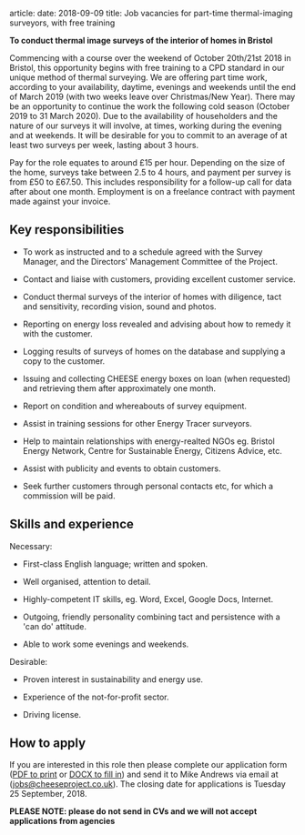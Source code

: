 article:
date: 2018-09-09
title: Job vacancies for part-time thermal-imaging surveyors, with free training

**To conduct thermal image surveys of the interior of homes in Bristol**

Commencing with a course over the weekend of October 20th/21st 2018 in Bristol,
this opportunity begins with free training to a CPD standard in our unique
method of thermal surveying. We are offering part time work, according to your
availability, daytime, evenings and weekends until the end of March 2019 (with
two weeks leave over Christmas/New Year). There may be an opportunity to
continue the work the following cold season (October 2019 to 31 March 2020).
Due to the availability of householders and the nature of our surveys it will
involve, at times, working during the evening and at weekends. It will be
desirable for you to commit to an average of at least two surveys per week,
lasting about 3 hours.

Pay for the role equates to around £15 per hour. Depending on the size of the
home, surveys take between 2.5 to 4 hours, and payment per survey is from £50
to £67.50. This includes responsibility for a follow-up call for data after
about one month. Employment is on a freelance contract with payment made
against your invoice.

## Key responsibilities

 - To work as instructed and to a schedule agreed with the Survey Manager, and
   the Directors' Management Committee of the Project. 

 - Contact and liaise with customers, providing excellent customer service.

 - Conduct thermal surveys of the interior of homes with diligence, tact and
   sensitivity, recording vision, sound and photos.

 - Reporting on energy loss revealed and advising about how to remedy it with
   the customer.

 - Logging results of surveys of homes on the database and supplying a copy to
   the customer.

 - Issuing and collecting CHEESE energy boxes on loan (when requested) and
   retrieving them after approximately one month.

 - Report on condition and whereabouts of survey equipment.

 - Assist in training sessions for other Energy Tracer surveyors.

 - Help to maintain relationships with energy-realted NGOs eg. Bristol Energy
   Network, Centre for Sustainable Energy, Citizens Advice, etc.

 - Assist with publicity and events to obtain customers.

 - Seek further customers through personal contacts etc, for which a commission
   will be paid.

## Skills and experience

Necessary:

 - First-class English language; written and spoken.

 - Well organised, attention to detail.

 - Highly-competent IT skills, eg. Word, Excel, Google Docs, Internet.

 - Outgoing, friendly personality combining tact and persistence with a 'can do' attitude.

 - Able to work some evenings and weekends.

Desirable:

 - Proven interest in sustainability and energy use.

 - Experience of the not-for-profit sector. 

 - Driving license.

## How to apply

If you are interested in this role then please complete our application
form ([PDF to print](/static/files/CHEESE-job-application-form.pdf) or [DOCX to fill
in](/static/files/CHEESE-job-application-form.docx))
and send it to Mike Andrews via email at
([jobs@cheeseproject.co.uk](mailto:jobs@cheeseproject.co.uk)).
The closing date for applications is Tuesday 25 September, 2018.

**PLEASE NOTE: please do not send in CVs and we will not accept applications
from agencies**
